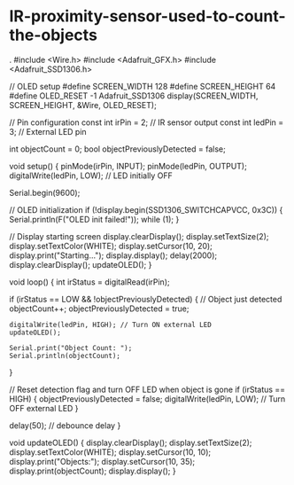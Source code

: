 # IR-proximity-sensor-used-to-count-the-objects
.
#include <Wire.h>
#include <Adafruit_GFX.h>
#include <Adafruit_SSD1306.h>

// OLED setup
#define SCREEN_WIDTH 128
#define SCREEN_HEIGHT 64
#define OLED_RESET     -1
Adafruit_SSD1306 display(SCREEN_WIDTH, SCREEN_HEIGHT, &Wire, OLED_RESET);

// Pin configuration
const int irPin = 2;    // IR sensor output
const int ledPin = 3;   // External LED pin

int objectCount = 0;
bool objectPreviouslyDetected = false;

void setup() {
  pinMode(irPin, INPUT);
  pinMode(ledPin, OUTPUT);
  digitalWrite(ledPin, LOW); // LED initially OFF

  Serial.begin(9600);

  // OLED initialization
  if (!display.begin(SSD1306_SWITCHCAPVCC, 0x3C)) {
    Serial.println(F("OLED init failed!"));
    while (1);
  }

  // Display starting screen
  display.clearDisplay();
  display.setTextSize(2);
  display.setTextColor(WHITE);
  display.setCursor(10, 20);
  display.print("Starting...");
  display.display();
  delay(2000);
  display.clearDisplay();
  updateOLED();
}

void loop() {
  int irStatus = digitalRead(irPin);

  if (irStatus == LOW && !objectPreviouslyDetected) {
    // Object just detected
    objectCount++;
    objectPreviouslyDetected = true;

    digitalWrite(ledPin, HIGH); // Turn ON external LED
    updateOLED();

    Serial.print("Object Count: ");
    Serial.println(objectCount);
  }

  // Reset detection flag and turn OFF LED when object is gone
  if (irStatus == HIGH) {
    objectPreviouslyDetected = false;
    digitalWrite(ledPin, LOW); // Turn OFF external LED
  }

  delay(50); // debounce delay
}

void updateOLED() {
  display.clearDisplay();
  display.setTextSize(2);
  display.setTextColor(WHITE);
  display.setCursor(10, 10);
  display.print("Objects:");
  display.setCursor(10, 35);
  display.print(objectCount);
  display.display();
}
